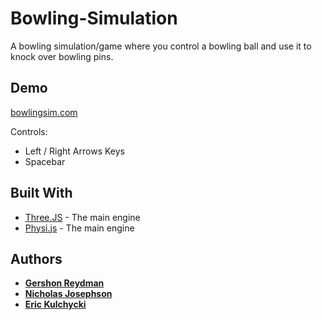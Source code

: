 # Bowling-Simulation
A bowling simulation/game where you control a bowling ball and use it to knock over bowling pins.

## Demo

[bowlingsim.com](http://bowlingsim.com/)

Controls:
- Left / Right Arrows Keys
- Spacebar

## Built With

* [Three.JS](https://threejs.org/) - The main engine
* [Physi.js](https://github.com/chandlerprall/Physijs) - The main engine

## Authors

* **[Gershon Reydman](https://github.com/GershonR)**
* **[Nicholas Josephson](https://github.com/NickJosephson)**
* **[Eric Kulchycki](https://github.com/EricKulchycki)**
